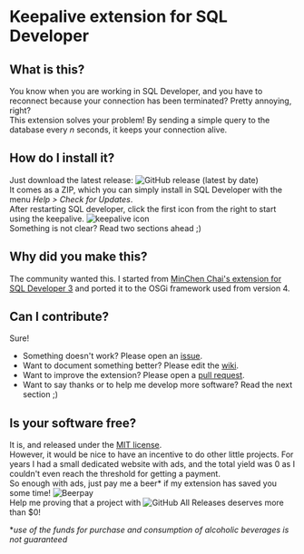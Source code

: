 # Keepalive extension for SQL Developer #

## What is this?
You know when you are working in SQL Developer, and you have to reconnect because your connection has been terminated?
Pretty annoying, right?  
This extension solves your problem! By sending a simple query to the database every _n_ seconds, it keeps your connection alive.

## How do I install it?
Just download the latest release: ![GitHub release (latest by date)](https://img.shields.io/github/v/release/scristalli/sql-developer-keepalive)  
It comes as a ZIP, which you can simply install in SQL Developer with the menu _Help > Check for Updates_.  
After restarting SQL developer, click the first icon from the right to start using the keepalive.
![keepalive icon](https://raw.githubusercontent.com/scristalli/sql-developer-keepalive/master/keepalive-icon.png)  
Something is not clear? Read two sections ahead ;)

## Why did you make this?
The community wanted this. I started from [MinChen Chai's extension for SQL Developer 3](https://sites.google.com/site/keepaliveext/) and ported it to the OSGi framework used from version 4.

## Can I contribute?
Sure!
* Something doesn't work? Please open an [issue](https://github.com/scristalli/sql-developer-keepalive/issues).
* Want to document something better? Please edit the [wiki](https://github.com/scristalli/sql-developer-keepalive/wiki).
* Want to improve the extension? Please open a [pull request](https://github.com/scristalli/sql-developer-keepalive/compare).
* Want to say thanks or to help me develop more software? Read the next section ;)

## Is your software free?
It is, and released under the [MIT license](https://github.com/scristalli/sql-developer-keepalive/blob/master/LICENSE).  
However, it would be nice to have an incentive to do other little projects. For years I had a small dedicated website with ads, and the total yield was 0 as I couldn't even reach the threshold for getting a payment.  
So enough with ads, just pay me a beer* if my extension has saved you some time! ![Beerpay](https://img.shields.io/beerpay/scristalli/sql-developer-keepalive)  
Help me proving that a project with ![GitHub All Releases](https://img.shields.io/github/downloads/scristalli/sql-developer-keepalive/total) deserves more than $0!




*_use of the funds for purchase and consumption of alcoholic beverages is not guaranteed_
